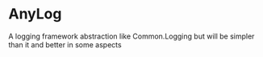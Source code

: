 AnyLog
======

A logging framework abstraction like Common.Logging but will be simpler than it and better in some aspects
